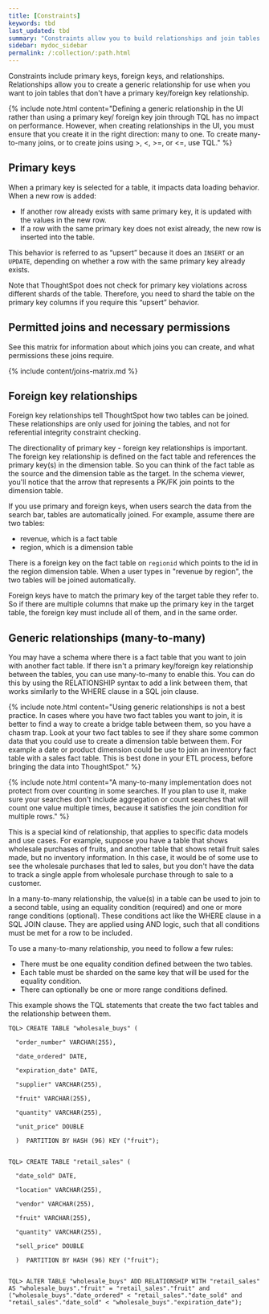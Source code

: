 ```yaml
---
title: [Constraints]
keywords: tbd
last_updated: tbd
summary: "Constraints allow you to build relationships and join tables."
sidebar: mydoc_sidebar
permalink: /:collection/:path.html
---
```

Constraints include primary keys, foreign keys, and relationships. Relationships allow you to create a generic relationship for use when you want to join tables that don't have a primary key/foreign key relationship.

{% include note.html content="Defining a generic relationship in the UI rather than using a primary key/ foreign key join through TQL has no impact on performance. However, when creating relationships in the UI, you must ensure that you create it in the right direction: many to one. To create many-to-many joins, or to create joins using >, <, >=, or <=, use TQL." %}

## Primary keys

When a primary key is selected for a table, it impacts data loading behavior. When a new row is added:

-   If another row already exists with same primary key, it is updated with the values in the new row.
-   If a row with the same primary key does not exist already, the new row is inserted into the table.

This behavior is referred to as “upsert” because it does an `INSERT` or an `UPDATE`, depending on whether a row with the same primary key already exists.

Note that ThoughtSpot does not check for primary key violations across different shards of the table. Therefore, you need to shard the table on the primary key columns if you require this “upsert” behavior.

## Permitted joins and necessary permissions
See this matrix for information about which joins you can create, and what permissions these joins require.

{% include content/joins-matrix.md %}

## Foreign key relationships

Foreign key relationships tell ThoughtSpot how two tables can be joined. These relationships are only used for joining the tables, and not for referential integrity constraint checking.

The directionality of primary key - foreign key relationships is important. The foreign key relationship is defined on the fact table and references the primary key(s) in the dimension table. So you can think of the fact table as the source and the dimension table as the target. In the schema viewer, you'll notice that the arrow that represents a PK/FK join points to the dimension table.

If you use primary and foreign keys, when users search the data from the search bar, tables are automatically joined. For example, assume there are two tables:

-   revenue, which is a fact table
-   region, which is a dimension table

There is a foreign key on the fact table on `regionid` which points to the id in the region dimension table. When a user types in "revenue by region", the two tables will be joined automatically.

Foreign keys have to match the primary key of the target table they refer to. So if there are multiple columns that make up the primary key in the target table, the foreign key must include all of them, and in the same order.

## Generic relationships (many-to-many)

You may have a schema where there is a fact table that you want to join with another fact table. If there isn't a primary key/foreign key relationship between the tables, you can use many-to-many to enable this. You can do this by using the RELATIONSHIP syntax to add a link between them, that works similarly to the WHERE clause in a SQL join clause.

{% include note.html content="Using generic relationships is not a best practice. In cases where you have two fact tables you want to join, it is better to find a way to create a bridge table between them, so you have a chasm trap. Look at your two fact tables to see if they share some common data that you could use to create a dimension table between them. For example a date or product dimension could be use to join an inventory fact table with a sales fact table. This is best done in your ETL process, before bringing the data into ThoughtSpot." %}

{% include note.html content="A many-to-many implementation does not protect from over counting in some searches. If you plan to use it, make sure your searches don't include aggregation or count searches that will count one value multiple times, because it satisfies the join condition for multiple rows." %}

This is a special kind of relationship, that applies to specific data models and use cases. For example, suppose you have a table that shows wholesale purchases of fruits, and another table that shows retail fruit sales made, but no inventory information. In this case, it would be of some use to see the wholesale purchases that led to sales, but you don't have the data to track a single apple from wholesale purchase through to sale to a customer.

In a many-to-many relationship, the value(s) in a table can be used to join to a second table, using an equality condition (required) and one or more range conditions (optional). These conditions act like the WHERE clause in a SQL JOIN clause. They are applied using AND logic, such that all conditions must be met for a row to be included.

To use a many-to-many relationship, you need to follow a few rules:

-   There must be one equality condition defined between the two tables.
-   Each table must be sharded on the same key that will be used for the equality condition.
-   There can optionally be one or more range conditions defined.

This example shows the TQL statements that create the two fact tables and the relationship between them.

```
TQL> CREATE TABLE "wholesale_buys" (

  "order_number" VARCHAR(255),

  "date_ordered" DATE,

  "expiration_date" DATE,

  "supplier" VARCHAR(255),

  "fruit" VARCHAR(255),

  "quantity" VARCHAR(255),

  "unit_price" DOUBLE

  )  PARTITION BY HASH (96) KEY ("fruit");


TQL> CREATE TABLE "retail_sales" (

  "date_sold" DATE,

  "location" VARCHAR(255),

  "vendor" VARCHAR(255),

  "fruit" VARCHAR(255),

  "quantity" VARCHAR(255),

  "sell_price" DOUBLE

  )  PARTITION BY HASH (96) KEY ("fruit");


TQL> ALTER TABLE "wholesale_buys" ADD RELATIONSHIP WITH "retail_sales" AS "wholesale_buys"."fruit" = "retail_sales"."fruit" and ("wholesale_buys"."date_ordered" < "retail_sales"."date_sold" and "retail_sales"."date_sold" < "wholesale_buys"."expiration_date");
```
